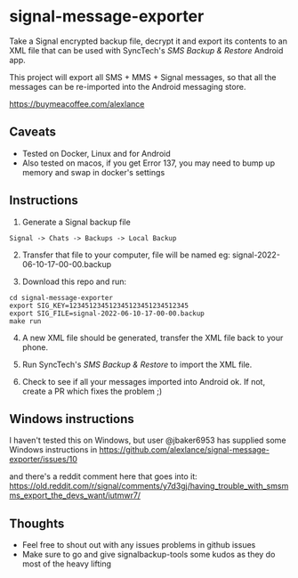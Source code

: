 # signal-message-exporter

Take a Signal encrypted backup file, decrypt it and export its contents to an
XML file that can be used with SyncTech's *SMS Backup & Restore* Android app.

This project will export all SMS + MMS + Signal messages, so that all the
messages can be re-imported into the Android messaging store.

https://buymeacoffee.com/alexlance


## Caveats

 * Tested on Docker, Linux and for Android
 * Also tested on macos, if you get Error 137, you may need to bump up memory and swap in docker's settings


## Instructions

1. Generate a Signal backup file

```
Signal -> Chats -> Backups -> Local Backup
```

2. Transfer that file to your computer, file will be named eg: signal-2022-06-10-17-00-00.backup

3. Download this repo and run:

```
cd signal-message-exporter
export SIG_KEY=123451234512345123451234512345
export SIG_FILE=signal-2022-06-10-17-00-00.backup
make run
```

4. A new XML file should be generated, transfer the XML file back to your phone.

5. Run SyncTech's *SMS Backup & Restore* to import the XML file.

6. Check to see if all your messages imported into Android ok. If not, create a PR which fixes the problem ;)


## Windows instructions

I haven't tested this on Windows, but user @jbaker6953 has supplied some Windows instructions in
https://github.com/alexlance/signal-message-exporter/issues/10

and there's a reddit comment here that goes into it:
https://old.reddit.com/r/signal/comments/y7d3gj/having_trouble_with_smsmms_export_the_devs_want/iutmwr7/


## Thoughts
* Feel free to shout out with any issues problems in github issues
* Make sure to go and give signalbackup-tools some kudos as they do most of the heavy lifting

